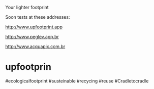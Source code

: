 Your lighter footprint

Soon tests at these addresses:

http://www.upfootprint.app

http://www.peglev.app.br

http://www.acquapix.com.br

# upfootprin
#ecologicalfootprint #susteinable #recycing #reuse #Cradletocradle
